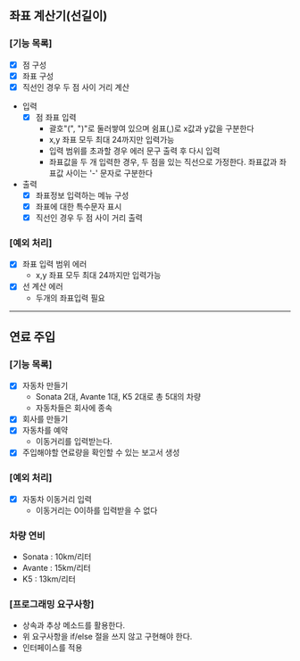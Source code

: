 ## 좌표 계산기(선길이)

### [기능 목록]

* [x] 점 구성
* [x] 좌표 구성
* [x] 직선인 경우 두 점 사이 거리 계산

- 입력
    * [x] 점 좌표 입력
        - 괄호"(", ")"로 둘러쌓여 있으며 쉼표(,)로 x값과 y값을 구분한다
        - x,y 좌표 모두 최대 24까지만 입력가능
        - 입력 범위를 초과할 경우 에러 문구 출력 후 다시 입력
        - 좌표값을 두 개 입력한 경우, 두 점을 있는 직선으로 가정한다. 좌표값과 좌표값 사이는 '-' 문자로 구분한다

- 출력
    * [x] 좌표정보 입력하는 메뉴 구성
    * [x] 좌표에 대한 특수문자 표시
    * [x] 직선인 경우 두 점 사이 거리 출력

### [예외 처리]

* [x] 좌표 입력 범위 에러
    - x,y 좌표 모두 최대 24까지만 입력가능
* [x] 선 계산 에러
    - 두개의 좌표입력 필요

----

## 연료 주입

### [기능 목록]

* [x] 자동차 만들기
    - Sonata 2대, Avante 1대, K5 2대로 총 5대의 차량
    - 자동차들은 회사에 종속
* [x] 회사를 만들기
* [x] 자동차를 예약
    - 이동거리를 입력받는다.
* [x] 주입해야할 연료량을 확인할 수 있는 보고서 생성

### [예외 처리]

* [x] 자동차 이동거리 입력
    - 이동거리는 0이하를 입력받을 수 없다

### 차량 연비

* Sonata : 10km/리터
* Avante : 15km/리터
* K5 : 13km/리터

### [프로그래밍 요구사항]

- 상속과 추상 메소드를 활용한다.
- 위 요구사항을 if/else 절을 쓰지 않고 구현해야 한다.
- 인터페이스를 적용